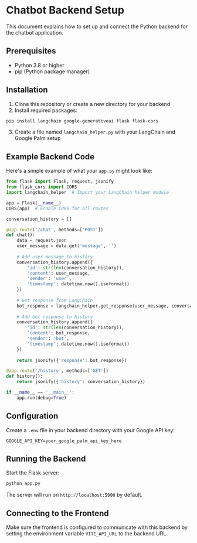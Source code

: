 
# Chatbot Backend Setup

This document explains how to set up and connect the Python backend for the chatbot application.

## Prerequisites

- Python 3.8 or higher
- pip (Python package manager)

## Installation

1. Clone this repository or create a new directory for your backend
2. Install required packages:

```bash
pip install langchain google-generativeai flask flask-cors
```

3. Create a file named `langchain_helper.py` with your LangChain and Google Palm setup

## Example Backend Code

Here's a simple example of what your `app.py` might look like:

```python
from flask import Flask, request, jsonify
from flask_cors import CORS
import langchain_helper  # Import your LangChain helper module

app = Flask(__name__)
CORS(app)  # Enable CORS for all routes

conversation_history = []

@app.route('/chat', methods=['POST'])
def chat():
    data = request.json
    user_message = data.get('message', '')
    
    # Add user message to history
    conversation_history.append({
        'id': str(len(conversation_history)),
        'content': user_message,
        'sender': 'user',
        'timestamp': datetime.now().isoformat()
    })
    
    # Get response from LangChain
    bot_response = langchain_helper.get_response(user_message, conversation_history)
    
    # Add bot response to history
    conversation_history.append({
        'id': str(len(conversation_history)),
        'content': bot_response,
        'sender': 'bot',
        'timestamp': datetime.now().isoformat()
    })
    
    return jsonify({'response': bot_response})

@app.route('/history', methods=['GET'])
def history():
    return jsonify({'history': conversation_history})

if __name__ == '__main__':
    app.run(debug=True)
```

## Configuration

Create a `.env` file in your backend directory with your Google API key:

```
GOOGLE_API_KEY=your_google_palm_api_key_here
```

## Running the Backend

Start the Flask server:

```bash
python app.py
```

The server will run on `http://localhost:5000` by default.

## Connecting to the Frontend

Make sure the frontend is configured to communicate with this backend by setting the environment variable `VITE_API_URL` to the backend URL.
